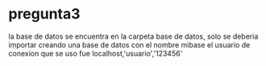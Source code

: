 # pregunta3
la base de datos se encuentra en la carpeta base de datos, solo se deberia importar creando una base de datos con el nombre mibase el usuario de conexion que se uso fue localhost,'usuario','123456'
